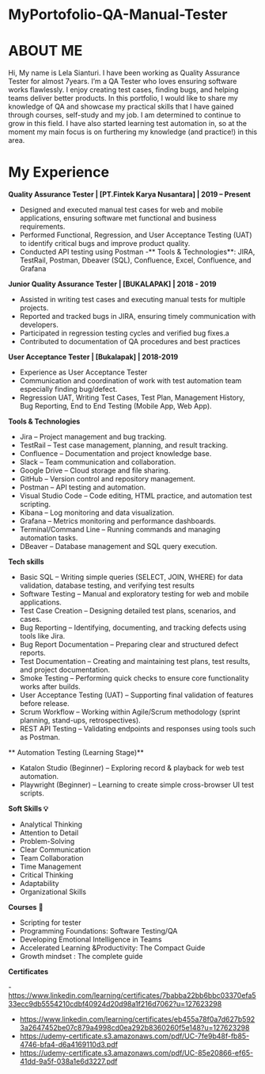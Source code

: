 # MyPortofolio-QA-Manual-Tester

# ABOUT ME
Hi, My name is Lela Sianturi. I have been working as Quality Assurance Tester for almost 7years.
I’m a QA Tester who loves ensuring software works flawlessly. I enjoy creating test cases, finding bugs, and helping teams deliver better products.
In this portfolio, I would like to share my knowledge of QA and showcase my practical skills that I have gained through courses, self-study and my job. I am determined to continue to grow in this field. I have also started learning test automation in, so at the moment my main focus is on furthering my knowledge (and practice!) in this area.


# My Experience

**Quality Assurance Tester | [PT.Fintek Karya Nusantara] | 2019 – Present**
- Designed and executed manual test cases for web and mobile applications, ensuring software met functional and business requirements.
- Performed Functional, Regression, and User Acceptance Testing (UAT) to identify critical bugs and improve product quality.
- Conducted API testing using Postman
-** Tools & Technologies**: JIRA, TestRail, Postman, Dbeaver (SQL), Confluence, Excel, Confluence, and Grafana 


**Junior Quality Assurance Tester | [BUKALAPAK] | 2018 - 2019**
- Assisted in writing test cases and executing manual tests for multiple projects.
- Reported and tracked bugs in JIRA, ensuring timely communication with developers.
- Participated in regression testing cycles and verified bug fixes.a
- Contributed to documentation of QA procedures and best practices


**User Acceptance Tester | [Bukalapak] | 2018-2019**
- Experience as User Acceptance Tester
- Communication and coordination of work with test automation team especially finding bug/defect.
- Regression UAT, Writing Test Cases, Test Plan, Management History, Bug Reporting, End to
End Testing (Mobile App, Web App).

**Tools & Technologies**
 
- Jira – Project management and bug tracking.
- TestRail – Test case management, planning, and result tracking.
- Confluence – Documentation and project knowledge base.
- Slack – Team communication and collaboration.
- Google Drive – Cloud storage and file sharing.
- GitHub – Version control and repository management.
- Postman – API testing and automation.
- Visual Studio Code – Code editing, HTML practice, and automation test scripting.
- Kibana – Log monitoring and data visualization.
- Grafana – Metrics monitoring and performance dashboards.
- Terminal/Command Line – Running commands and managing automation tasks.
- DBeaver – Database management and SQL query execution.


**Tech skills**

- Basic SQL – Writing simple queries (SELECT, JOIN, WHERE) for data validation, database testing, and verifying test results
- Software Testing – Manual and exploratory testing for web and mobile applications.
- Test Case Creation – Designing detailed test plans, scenarios, and cases.
- Bug Reporting – Identifying, documenting, and tracking defects using tools like Jira.
- Bug Report Documentation – Preparing clear and structured defect reports.
- Test Documentation – Creating and maintaining test plans, test results, and project documentation.
- Smoke Testing – Performing quick checks to ensure core functionality works after builds.
- User Acceptance Testing (UAT) – Supporting final validation of features before release.
- Scrum Workflow – Working within Agile/Scrum methodology (sprint planning, stand-ups, retrospectives).
- REST API Testing – Validating endpoints and responses using tools such as Postman.

 ** Automation Testing (Learning Stage)**
 
 - Katalon Studio (Beginner) – Exploring record & playback for web test automation.
 - Playwright (Beginner) – Learning to create simple cross-browser UI test scripts.

**Soft Skills 💡**

- Analytical Thinking
- Attention to Detail
- Problem-Solving
- Clear Communication
- Team Collaboration
- Time Management
- Critical Thinking
- Adaptability
- Organizational Skills

**Courses** 📓
- Scripting for tester 
- Programming Foundations: Software Testing/QA
- Developing Emotional Intelligence in Teams
- Accelerated Learning &Productivity: The Compact Guide
- Growth mindset : The complete guide


**Certificates**

-https://www.linkedin.com/learning/certificates/7babba22bb6bbc03370efa533ecc9db5554210cdbf40924d20d98a1f216d7062?u=127623298
- https://www.linkedin.com/learning/certificates/eb455a78f0a7d627b5923a2647452be07c879a4998cd0ea292b8360260f5e148?u=127623298
- https://udemy-certificate.s3.amazonaws.com/pdf/UC-7fe9b48f-fb85-4746-bfa4-d6a4169110d3.pdf
- https://udemy-certificate.s3.amazonaws.com/pdf/UC-85e20866-ef65-41dd-9a5f-038a1e6d3227.pdf



